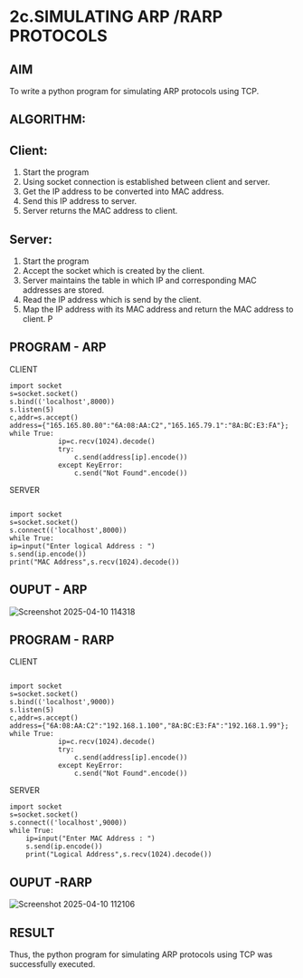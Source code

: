 # 2c.SIMULATING ARP /RARP PROTOCOLS
## AIM
To write a python program for simulating ARP protocols using TCP.
## ALGORITHM:
## Client:
1. Start the program
2. Using socket connection is established between client and server.
3. Get the IP address to be converted into MAC address.
4. Send this IP address to server.
5. Server returns the MAC address to client.
## Server:
1. Start the program
2. Accept the socket which is created by the client.
3. Server maintains the table in which IP and corresponding MAC addresses are
stored.
4. Read the IP address which is send by the client.
5. Map the IP address with its MAC address and return the MAC address to client.
P
## PROGRAM - ARP
CLIENT
```
import socket 
s=socket.socket() 
s.bind(('localhost',8000)) 
s.listen(5) 
c,addr=s.accept() 
address={"165.165.80.80":"6A:08:AA:C2","165.165.79.1":"8A:BC:E3:FA"}; 
while True: 
            ip=c.recv(1024).decode() 
            try: 
                c.send(address[ip].encode()) 
            except KeyError: 
                c.send("Not Found".encode())
```
SERVER
```
 
import socket 
s=socket.socket() 
s.connect(('localhost',8000)) 
while True: 
ip=input("Enter logical Address : ") 
s.send(ip.encode()) 
print("MAC Address",s.recv(1024).decode())
```
## OUPUT - ARP
![Screenshot 2025-04-10 114318](https://github.com/user-attachments/assets/6b9a9e7f-a50e-4520-a121-427631f4cb50)

## PROGRAM - RARP

CLIENT
```
 
import socket 
s=socket.socket() 
s.bind(('localhost',9000)) 
s.listen(5) 
c,addr=s.accept() 
address={"6A:08:AA:C2":"192.168.1.100","8A:BC:E3:FA":"192.168.1.99"}; 
while True: 
            ip=c.recv(1024).decode() 
            try: 
                c.send(address[ip].encode()) 
            except KeyError: 
                c.send("Not Found".encode())
```
SERVER
``` 
import socket 
s=socket.socket() 
s.connect(('localhost',9000)) 
while True: 
    ip=input("Enter MAC Address : ")  
    s.send(ip.encode()) 
    print("Logical Address",s.recv(1024).decode())
```

## OUPUT -RARP

![Screenshot 2025-04-10 112106](https://github.com/user-attachments/assets/5b92e03f-8c9f-497d-9018-21f943bc5b34)

## RESULT
Thus, the python program for simulating ARP protocols using TCP was successfully 
executed.
